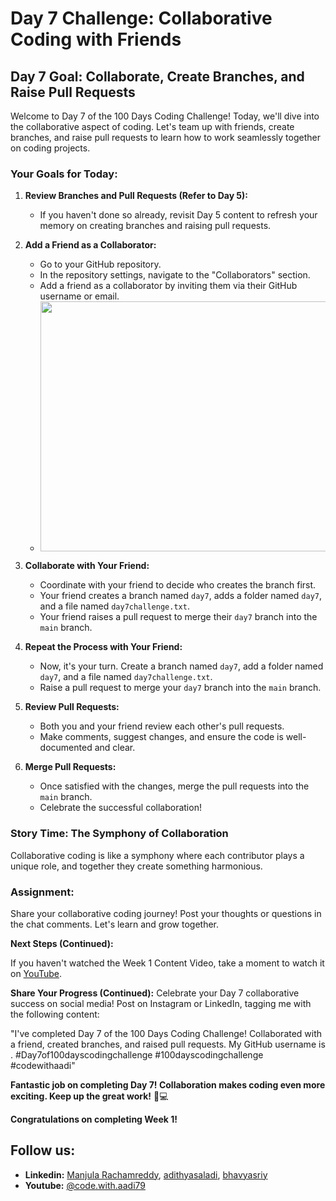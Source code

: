 
# Day 7 Challenge: Collaborative Coding with Friends

## Day 7 Goal: Collaborate, Create Branches, and Raise Pull Requests

Welcome to Day 7 of the 100 Days Coding Challenge! Today, we'll dive into the collaborative aspect of coding. Let's team up with friends, create branches, and raise pull requests to learn how to work seamlessly together on coding projects.

### Your Goals for Today:

1. **Review Branches and Pull Requests (Refer to Day 5):**

   - If you haven't done so already, revisit Day 5 content to refresh your memory on creating branches and raising pull requests.

2. **Add a Friend as a Collaborator:**

   - Go to your GitHub repository.
   - In the repository settings, navigate to the "Collaborators" section.
   - Add a friend as a collaborator by inviting them via their GitHub username or email.
   - <center><img src="https://github.com/adithyasai/100daysofcodingchallenge/blob/week1/images/week1_ss13.png" width="800" height="400"></center>

3. **Collaborate with Your Friend:**

   - Coordinate with your friend to decide who creates the branch first.
   - Your friend creates a branch named `day7`, adds a folder named `day7`, and a file named `day7challenge.txt`.
   - Your friend raises a pull request to merge their `day7` branch into the `main` branch.

4. **Repeat the Process with Your Friend:**

   - Now, it's your turn. Create a branch named `day7`, add a folder named `day7`, and a file named `day7challenge.txt`.
   - Raise a pull request to merge your `day7` branch into the `main` branch.

5. **Review Pull Requests:**

   - Both you and your friend review each other's pull requests.
   - Make comments, suggest changes, and ensure the code is well-documented and clear.

6. **Merge Pull Requests:**
   - Once satisfied with the changes, merge the pull requests into the `main` branch.
   - Celebrate the successful collaboration!

### Story Time: The Symphony of Collaboration

Collaborative coding is like a symphony where each contributor plays a unique role, and together they create something harmonious.

### Assignment:

Share your collaborative coding journey! Post your thoughts or questions in the chat comments. Let's learn and grow together.

**Next Steps (Continued):**

If you haven't watched the Week 1 Content Video, take a moment to watch it on [YouTube](https://www.youtube.com/watch?v=6Cvz9qz6WNU).

**Share Your Progress (Continued):**
Celebrate your Day 7 collaborative success on social media! Post on Instagram or LinkedIn, tagging me with the following content:

"I've completed Day 7 of the 100 Days Coding Challenge! Collaborated with a friend, created branches, and raised pull requests. My GitHub username is <add your yourname here>. #Day7of100dayscodingchallenge #100dayscodingchallenge #codewithaadi"

**Fantastic job on completing Day 7! Collaboration makes coding even more exciting. Keep up the great work!** 🚀💻

**Congratulations on completing Week 1!**

## Follow us:

- **Linkedin:** [Manjula Rachamreddy](https://www.linkedin.com/in/manjula-rachamreddy-182001255/), [adithyasaladi](https://www.linkedin.com/in/adithyasaladi/), [bhavyasriy](https://www.linkedin.com/in/bhavyasriy/)
- **Youtube:** [@code.with.aadi79](https://www.youtube.com/@Code.with.aadi79)
